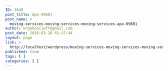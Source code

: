 ```yaml
---
ID: 3648
post_title: Apo 09601
post_name: >
  moving-services-moving-services-moving-services-apo-09601
author: mrgabonijeff@gmail.com
post_date: 2018-03-28 01:37:44
layout: page
link: >
  http://localhost/wordpress/moving-services-moving-services-moving-services-apo-09601/
published: true
tags: [ ]
categories: [ ]
---
```

